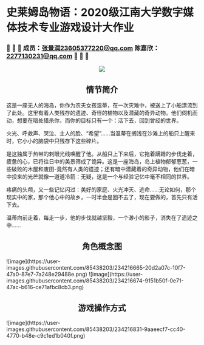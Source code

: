 # 史莱姆岛物语：2020级江南大学数字媒体技术专业游戏设计大作业
### 🔴 🔴 🔴  成员：张景润23605377220@qq.com 陈嘉欣：2277130231@qq.com  🔴 🔴 🔴
<div align = "center">
<img src = https://user-images.githubusercontent.com/85438203/234214571-5cb218eb-c781-405c-a3d1-28843838c5ad.png />
</div>

<h2 align="center"> 情节简介 </h2>
这是一座无人的海岛，你作为农夫女孩温蒂，在一次灾难中，被送上了小船漂流到了此处。这里有着人类残存的遗迹、奇怪的植物以及潜藏的奇异动物。他们伺机而动，想要在暗处猎杀你，而你的目标只有一个：活下去，回到曾经的世界。

火光、呼救声、哭泣、主人的脸、“希望”……当温蒂在搁浅在沙滩上的船只上醒来时，它小小的脑袋中只残存下这些碎片。

是这独属于热带的刺眼光线唤醒了他。从船只上下来后，它拖着蹒跚的步伐走着，疲惫的心，已将往日中的美景筛成了诡异。这是一座海岛，岛上植物郁郁葱葱，一些破败的木屋和废田-竟然有人类的遗迹；还有暗中潜藏着的奇异动物，他们在暗中投来的光芒就像一道道冷箭：无疑，这是一个与经验记忆中毫不相同的世界。

疼痛的头颅，又一些记忆闪过：美好的家庭、火光冲天、逃命……无论如何，那个现实中的家，那个他心中的故乡，一时半会是回不去了，现在要做的，首先只有活下去。

温蒂向前走着，每走一步，他的步伐就越坚毅，一个渺小的影子，消失在了遗迹之中……

<h2 align="center"> 角色概念图 </h2>
![image](https://user-images.githubusercontent.com/85438203/234216665-20d2a07c-10f7-47a0-87e7-7a248e29488e.png)
![image](https://user-images.githubusercontent.com/85438203/234216674-9151b50f-0e71-47ac-b616-ce71afbc8cb3.png)

<h2 align="center"> 游戏操作方式 </h2>
![image](https://user-images.githubusercontent.com/85438203/234216831-9aaeecf7-cc40-4770-b48e-c9c1ed1b040f.png)
